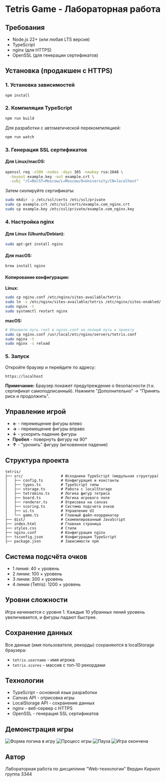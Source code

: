 # Tetris Game - Лабораторная работа

## Требования

- Node.js 22+ (или любая LTS версия)
- TypeScript
- nginx (для HTTPS)
- OpenSSL (для генерации сертификатов)

## Установка (продакшен с HTTPS)

### 1. Установка зависимостей

```bash
npm install
```

### 2. Компиляция TypeScript

```bash
npm run build
```

Для разработки с автоматической перекомпиляцией:

```bash
npm run watch
```

### 3. Генерация SSL сертификатов

#### Для Linux/macOS:

```bash
openssl req -x509 -nodes -days 365 -newkey rsa:2048 \
  -keyout example.key -out example.crt \
  -subj "/C=RU/ST=Moscow/L=Moscow/O=University/CN=localhost"
```

Затем скопируйте сертификаты:

```bash
sudo mkdir -p /etc/ssl/certs /etc/ssl/private
sudo cp example.crt /etc/ssl/certs/example.com_nginx.crt
sudo cp example.key /etc/ssl/private/example.com_nginx.key
```

### 4. Настройка nginx

#### Для Linux (Ubuntu/Debian):

```bash
sudo apt-get install nginx
```

#### Для macOS:

```bash
brew install nginx
```

#### Копирование конфигурации:

**Linux:**
```bash
sudo cp nginx.conf /etc/nginx/sites-available/tetris
sudo ln -s /etc/nginx/sites-available/tetris /etc/nginx/sites-enabled/
sudo nginx -t
sudo systemctl restart nginx
```

**macOS:**
```bash
# Обновите путь root в nginx.conf на полный путь к проекту
sudo cp nginx.conf /usr/local/etc/nginx/servers/tetris.conf
sudo nginx -t
sudo nginx -s reload
```

### 5. Запуск

Откройте браузер и перейдите по адресу:

```
https://localhost
```

**Примечание:** Браузер покажет предупреждение о безопасности (т.к. сертификат самоподписанный). Нажмите "Дополнительно" → "Принять риск и продолжить".

## Управление игрой

- **←** - перемещение фигуры влево
- **→** - перемещение фигуры вправо
- **↓** - ускорить падение фигуры
- **Пробел** - повернуть фигуру на 90°
- **↑** - "уронить" фигуру (мгновенное падение)

## Структура проекта

```
tetris/
├── src/                 # Исходники TypeScript (модульная структура)
│   ├── config.ts        # Конфигурация и константы
│   ├── types.ts         # TypeScript типы
│   ├── storage.ts       # Работа с localStorage
│   ├── tetromino.ts     # Логика фигур тетриса
│   ├── board.ts         # Логика игрового поля
│   ├── renderer.ts      # Отрисовка на canvas
│   ├── scoring.ts       # Система подсчета очков
│   ├── ui.ts            # Управление UI
│   └── game.ts          # Главный файл-координатор
├── dist/                # Скомпилированный JavaScript
├── index.html           # Главная страница
├── styles.css           # Стили
├── nginx.conf           # Конфигурация nginx
├── tsconfig.json        # Конфигурация TypeScript
├── package.json         # Зависимости npm
```

## Система подсчёта очков

- 1 линия: 40 × уровень
- 2 линии: 100 × уровень
- 3 линии: 300 × уровень
- 4 линии (Tetris): 1200 × уровень

## Уровни сложности

Игра начинается с уровня 1. Каждые 10 убранных линий уровень увеличивается, и фигуры падают быстрее.

## Сохранение данных

Все данные (имя пользователя, рекорды) сохраняются в localStorage браузера:
- `tetris.username` - имя игрока
- `tetris.scores` - массив с топ-10 рекордами

## Технологии

- TypeScript - основной язык разработки
- Canvas API - отрисовка игры
- LocalStorage API - сохранение данных
- nginx - веб-сервер с HTTPS
- OpenSSL - генерация SSL сертификатов

## Демонстрация игры

![Форма логина в игру](https://github.com/VerdinKirill/tetris/raw/main/examples/loginForm.png)
![Процесс игры](https://github.com/VerdinKirill/tetris/raw/main/examples/game.png)
![Пауза](https://github.com/VerdinKirill/tetris/raw/main/examples/pause.png)
![Игра окончена](https://github.com/VerdinKirill/tetris/raw/main/examples/gameover.png)

## Автор

Лабораторная работа по дисциплине "Web-технологии"
Вердин Кирилл группа 3344

